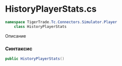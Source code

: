 
# HistoryPlayerStats.cs
```csharp
namespace TigerTrade.Tc.Connectors.Simulator.Player  
    class HistoryPlayerStats
```

Описание

### Синтаксис
```csharp
public HistoryPlayerStats()
```


                    
                    